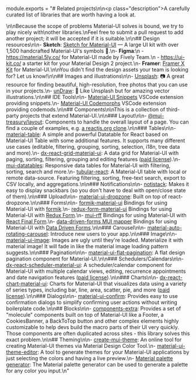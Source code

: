 module.exports = "# Related projects\n\n<p class=\"description\">A carefully curated list of libraries that are worth having a look at.</p>\n\nBecause the scope of problems Material-UI solves is bound, we try to play nicely with\nother libraries.\nFeel free to submit a pull request to add another project; it will be accepted if it is suitable.\n\n## Design resources\n\n- **Sketch**: [Sketch for Material-UI](https://material-ui.com/store/items/sketch-react/) — A large UI kit with over 1,500 handcrafted Material-UI's symbols 💎.\n- **Figma**:\n  - https://material.5ly.co/ for Material-UI made by Fively Team.\n  - https://ui-kit.co/ a starter kit for your Material Design 2 project.\n- **Framer**: [Framer X Kit](https://packages.framer.com/package/material-ui/material-ui) for Material-UI.\n\nYou didn't find the design assets your team is looking for? Let us know!\n\n## Images and illustrations\n\n- [Unsplash](https://unsplash.com): 📷 A great resource for finding beautiful, high-resolution, free photos that you can use in your projects.\n- [unDraw](https://undraw.co/): 📐 Like Unsplash but for amazing vector illustrations.\n\n## IDE Tools\n\n- [Material-UI Snippets](https://marketplace.visualstudio.com/items?itemName=vscodeshift.material-ui-snippets) VSCode extension providing snippets.\n- [Material-UI Codemorphs](https://marketplace.visualstudio.com/items?itemName=vscodeshift.material-ui-codemorphs) VSCode extension providing codemods.\n\n## Components\n\nThis is a collection of third-party projects that extend Material-UI.\n\n### Layout\n\n- [@mui-treasury/layout](https://mui-treasury.com/layout): Components to handle the overall layout of a page. You can find a couple of examples, e.g. [a reactjs.org clone](https://mui-treasury.com/layout/clones/reactjs).\n\n### Tables\n\n- [material-table](https://github.com/mbrn/material-table): A simple and powerful Datatable for React based on Material-UI Table with some additional features. It supports many different use cases (editable, filtering, grouping, sorting, selection, i18n, tree data and more).\n- [dx-react-grid-material-ui](https://devexpress.github.io/devextreme-reactive/react/grid/): A data grid for Material-UI with paging, sorting, filtering, grouping and editing features ([paid license](https://js.devexpress.com/licensing/)).\n- [mui-datatables](https://github.com/gregnb/mui-datatables): Responsive data tables for Material-UI with filtering, sorting, search and more.\n- [tubular-react](https://github.com/unosquare/tubular-react): A Material-UI table with local or remote data-source. Featuring filtering, sorting, free-text search, export to CSV locally, and aggregations.\n\n### Notifications\n\n- [notistack](https://github.com/iamhosseindhv/notistack): Makes it easy to display snackbars (so you don't have to deal with open/close state of them).\n\n### Upload\n\n- [material-ui-dropzone](https://github.com/Yuvaleros/material-ui-dropzone): Built on top of react-dropzone.\n\n### Forms\n\n- [formik-material-ui](https://github.com/stackworx/formik-material-ui) Bindings for using Material-UI with [formik](https://jaredpalmer.com/formik).\n- [redux-form-material-ui](https://github.com/erikras/redux-form-material-ui) Bindings for using Material-UI with [Redux Form](https://redux-form.com/).\n- [mui-rff](https://github.com/lookfirst/mui-rff) Bindings for using Material-UI with [React Final Form](https://final-form.org/react).\n- [data-driven-forms MUI mapper](https://github.com/data-driven-forms/react-forms/tree/master/packages/mui-component-mapper) Bindings for using Material-UI with [Data Driven Forms](https://data-driven-forms.org/).\n\n### Carousel\n\n- [material-auto-rotating-carousel](https://mui.wertarbyte.com/#material-auto-rotating-carousel): Introduce new users to your app.\n\n### Image\n\n- [material-ui-image](https://mui.wertarbyte.com/#material-ui-image): Images are ugly until they're loaded. Materialize it with material image! It will fade in like the material image loading pattern suggests.\n\n### Pagination\n\n- [material-ui-flat-pagination](https://github.com/szmslab/material-ui-flat-pagination): A flat design pagination component for Material-UI.\n\n### Schedulers/Calendars\n\n- [dx-react-scheduler-material-ui](https://devexpress.github.io/devextreme-reactive/react/scheduler/): A scheduler/calendar component for Material-UI with multiple calendar views, editing, recurrence appointments and date navigation features ([paid license](https://js.devexpress.com/licensing/)).\n\n### Charts\n\n- [dx-react-chart-material-ui](https://devexpress.github.io/devextreme-reactive/react/chart/): Charts for Material-UI that visualizes data using a variety of series types, including bar, line, area, scatter, pie, and more ([paid license](https://js.devexpress.com/licensing/)).\n\n### Dialogs\n\n- [material-ui-confirm](https://github.com/jonatanklosko/material-ui-confirm): Provides easy to use confirmation dialogs to simplify confirming user actions without writing boilerplate code.\n\n## Blocks\n\n- [components-extra](https://github.com/alexandre-lelain/components-extra): Provides a set of \"molecule\" components built on top of Material-UI like a Footer, a CookiesBanner, a BackToTop button and other complex elements highly customizable to help devs build the macro parts of their UI very quickly. Those components are often duplicated across sites - this library solves this exact problem.\n\n## Theming\n\n- [create-mui-theme](https://react-theming.github.io/create-mui-theme/): An online tool for creating Material-UI themes via Material Design Color Tool.\n- [material-ui-theme-editor](https://in-your-saas.github.io/material-ui-theme-editor/): A tool to generate themes for your Material-UI applications by just selecting the colors and having a live preview.\n- [Material palette generator](https://material.io/inline-tools/color/): The Material palette generator can be used to generate a palette for any color you input.\n"